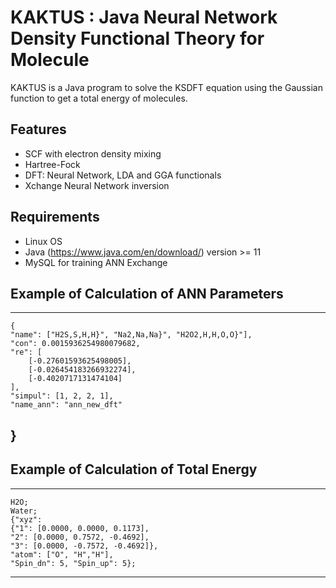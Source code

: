 # KAKTUS : Java Neural Network Density Functional Theory for Molecule
KAKTUS is a Java program to solve the KSDFT equation using the Gaussian function to get a total energy of molecules.
## Features
- SCF with electron density mixing
- Hartree-Fock
- DFT: Neural Network, LDA and GGA functionals
- Xchange Neural Network inversion
## Requirements
- Linux OS
- Java (https://www.java.com/en/download/) version >= 11
-  MySQL for training ANN Exchange
## Example of Calculation of ANN Parameters

------------
    {
	"name": ["H2S,S,H,H}", "Na2,Na,Na}", "H2O2,H,H,O,O}"],
	"con": 0.0015936254980079682,
	"re": [
		[-0.27601593625498005],
		[-0.026454183266932274],
		[-0.4020717131474104]
	],
	"simpul": [1, 2, 2, 1],
	"name_ann": "ann_new_dft"
}
------------

## Example of Calculation of Total Energy

------------
	H2O;
	Water;
	{"xyz": 
	{"1": [0.0000, 0.0000, 0.1173], 
	"2": [0.0000, 0.7572, -0.4692],
	"3": [0.0000, -0.7572, -0.4692]}, 
	"atom": ["O", "H","H"],
	"Spin_dn": 5, "Spin_up": 5};
------------
